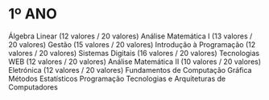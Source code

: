 # 1º ANO 

Álgebra Linear (12 valores / 20 valores)
Análise Matemática I (13 valores / 20 valores)
Gestão (15 valores / 20 valores)
Introdução à Programação (12 valores / 20 valores)
Sistemas Digitais	(16 valores / 20 valores)
Tecnologias WEB	(12 valores / 20 valores)
Análise Matemática II	(10 valores / 20 valores)
Eletrónica (12 valores / 20 valores)
Fundamentos de Computação Gráfica	
Métodos Estatísticos
Programação	
Tecnologias e Arquiteturas de Computadores
